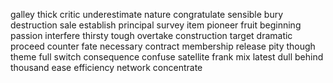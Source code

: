 galley
thick
critic
underestimate
nature
congratulate
sensible
bury
destruction
sale
establish
principal
survey
item
pioneer
fruit
beginning
passion
interfere
thirsty
tough
overtake
construction
target
dramatic
proceed
counter
fate
necessary
contract
membership
release
pity
though
theme
full
switch
consequence
confuse
satellite
frank
mix
latest
dull
behind
thousand
ease
efficiency
network
concentrate

